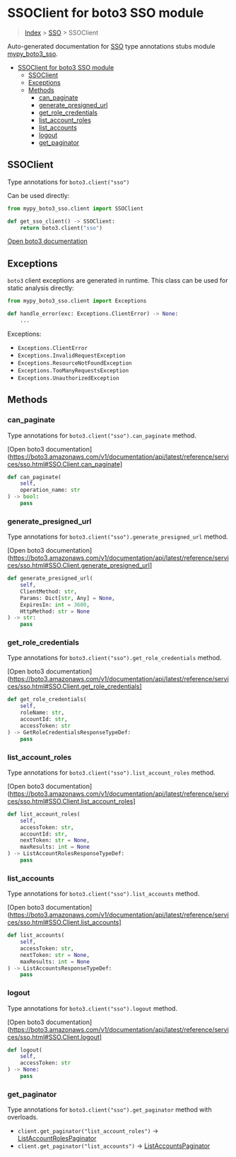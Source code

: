 # SSOClient for boto3 SSO module

> [Index](../README.md) > [SSO](./README.md) > SSOClient

Auto-generated documentation for [SSO](https://boto3.amazonaws.com/v1/documentation/api/latest/reference/services/sso.html#SSO)
type annotations stubs module [mypy_boto3_sso](https://pypi.org/project/mypy-boto3-sso/).

- [SSOClient for boto3 SSO module](#ssoclient-for-boto3-sso-module)
  - [SSOClient](#ssoclient)
  - [Exceptions](#exceptions)
  - [Methods](#methods)
    - [can_paginate](#can_paginate)
    - [generate_presigned_url](#generate_presigned_url)
    - [get_role_credentials](#get_role_credentials)
    - [list_account_roles](#list_account_roles)
    - [list_accounts](#list_accounts)
    - [logout](#logout)
    - [get_paginator](#get_paginator)

## SSOClient

Type annotations for `boto3.client("sso")`

Can be used directly:

```python
from mypy_boto3_sso.client import SSOClient

def get_sso_client() -> SSOClient:
    return boto3.client("sso")
```

[Open boto3 documentation](https://boto3.amazonaws.com/v1/documentation/api/latest/reference/services/sso.html#SSO.Client)

## Exceptions


`boto3` client exceptions are generated in runtime. This class can be used for static analysis directly:

```python
from mypy_boto3_sso.client import Exceptions

def handle_error(exc: Exceptions.ClientError) -> None:
    ...
```


Exceptions:

- `Exceptions.ClientError`
- `Exceptions.InvalidRequestException`
- `Exceptions.ResourceNotFoundException`
- `Exceptions.TooManyRequestsException`
- `Exceptions.UnauthorizedException`


## Methods


### can_paginate

Type annotations for `boto3.client("sso").can_paginate` method.

[Open boto3 documentation](https://boto3.amazonaws.com/v1/documentation/api/latest/reference/services/sso.html#SSO.Client.can_paginate]

```python
def can_paginate(
    self,
    operation_name: str
) -> bool:
    pass
```

### generate_presigned_url

Type annotations for `boto3.client("sso").generate_presigned_url` method.

[Open boto3 documentation](https://boto3.amazonaws.com/v1/documentation/api/latest/reference/services/sso.html#SSO.Client.generate_presigned_url]

```python
def generate_presigned_url(
    self,
    ClientMethod: str,
    Params: Dict[str, Any] = None,
    ExpiresIn: int = 3600,
    HttpMethod: str = None
) -> str:
    pass
```

### get_role_credentials

Type annotations for `boto3.client("sso").get_role_credentials` method.

[Open boto3 documentation](https://boto3.amazonaws.com/v1/documentation/api/latest/reference/services/sso.html#SSO.Client.get_role_credentials]

```python
def get_role_credentials(
    self,
    roleName: str,
    accountId: str,
    accessToken: str
) -> GetRoleCredentialsResponseTypeDef:
    pass
```

### list_account_roles

Type annotations for `boto3.client("sso").list_account_roles` method.

[Open boto3 documentation](https://boto3.amazonaws.com/v1/documentation/api/latest/reference/services/sso.html#SSO.Client.list_account_roles]

```python
def list_account_roles(
    self,
    accessToken: str,
    accountId: str,
    nextToken: str = None,
    maxResults: int = None
) -> ListAccountRolesResponseTypeDef:
    pass
```

### list_accounts

Type annotations for `boto3.client("sso").list_accounts` method.

[Open boto3 documentation](https://boto3.amazonaws.com/v1/documentation/api/latest/reference/services/sso.html#SSO.Client.list_accounts]

```python
def list_accounts(
    self,
    accessToken: str,
    nextToken: str = None,
    maxResults: int = None
) -> ListAccountsResponseTypeDef:
    pass
```

### logout

Type annotations for `boto3.client("sso").logout` method.

[Open boto3 documentation](https://boto3.amazonaws.com/v1/documentation/api/latest/reference/services/sso.html#SSO.Client.logout]

```python
def logout(
    self,
    accessToken: str
) -> None:
    pass
```



### get_paginator

Type annotations for `boto3.client("sso").get_paginator` method with overloads.

- `client.get_paginator("list_account_roles")` -> [ListAccountRolesPaginator](./paginators.md#listaccountrolespaginator)
- `client.get_paginator("list_accounts")` -> [ListAccountsPaginator](./paginators.md#listaccountspaginator)


